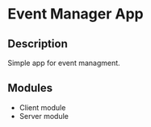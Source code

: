 # Event Manager App

## Description

Simple app for event managment.


## Modules

- Client module
- Server module
